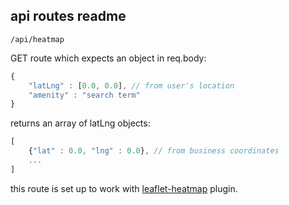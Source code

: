 ## api routes readme

```/api/heatmap```

GET route which expects an object in req.body:

```js
{
    "latLng" : [0.0, 0.0], // from user's location
    "amenity" : "search term"
}
```

returns an array of latLng objects:

```js
[
    {"lat" : 0.0, "lng" : 0.0}, // from business coordinates
    ...
]
```

this route is set up to work with [leaflet-heatmap](https://github.com/Leaflet/Leaflet.heat) plugin. 